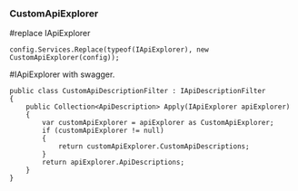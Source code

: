 ### CustomApiExplorer

#replace IApiExplorer
```c_sharp
config.Services.Replace(typeof(IApiExplorer), new CustomApiExplorer(config));
```
#IApiExplorer with swagger.
```c_sharp
public class CustomApiDescriptionFilter : IApiDescriptionFilter
{
    public Collection<ApiDescription> Apply(IApiExplorer apiExplorer)
    {
        var customApiExplorer = apiExplorer as CustomApiExplorer;
        if (customApiExplorer != null)
        {
            return customApiExplorer.CustomApiDescriptions;
        }
        return apiExplorer.ApiDescriptions;
    }
}
```
